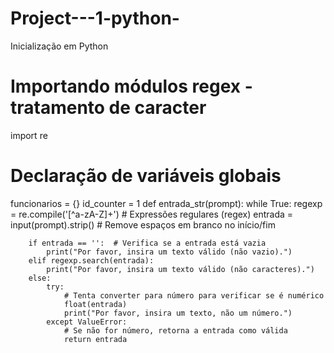 # Project---1-python-
Inicialização em Python 
# Importando módulos regex - tratamento de caracter
import re

# Declaração de variáveis globais
funcionarios = {}
id_counter = 1
def entrada_str(prompt):
    while True:
        regexp = re.compile('[^a-zA-Z]+') # Expressões regulares (regex)
        entrada = input(prompt).strip()  # Remove espaços em branco no início/fim

        if entrada == '':  # Verifica se a entrada está vazia
            print("Por favor, insira um texto válido (não vazio).")
        elif regexp.search(entrada):
            print("Por favor, insira um texto válido (não caracteres).")
        else:
            try:
                # Tenta converter para número para verificar se é numérico
                float(entrada)
                print("Por favor, insira um texto, não um número.")
            except ValueError:
                # Se não for número, retorna a entrada como válida
                return entrada


